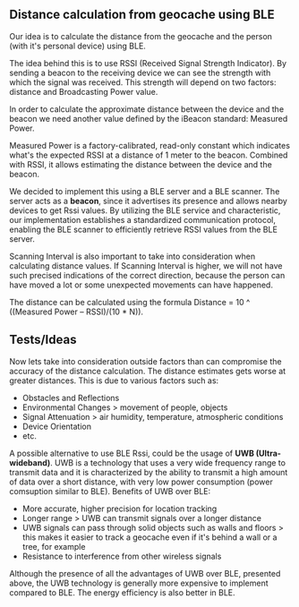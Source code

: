 ## Distance calculation from geocache using BLE

Our idea is to calculate the distance from the geocache and the person (with it's personal device) using BLE.

The idea behind this is to use RSSI (Received Signal Strength Indicator). By sending a beacon to the receiving device we can see the strength with which the signal was received. This strength will depend on two factors: distance and Broadcasting Power value.

In order to calculate the approximate distance between the device and the beacon we need another value defined by the iBeacon standard: Measured Power. 

Measured Power is a factory-calibrated, read-only constant which indicates what's the expected RSSI at a distance of 1 meter to the beacon. Combined with RSSI, it allows estimating the distance between the device and the beacon.

We decided to implement this using a BLE server and a BLE scanner. The server acts as a **beacon**, since it advertises its presence and allows nearby devices to get Rssi values.
By utilizing the BLE service and characteristic, our implementation establishes a standardized communication protocol, enabling the BLE scanner to efficiently retrieve RSSI values from the BLE server. 

Scanning Interval is also important to take into consideration when calculating distance values. If Scanning Interval is higher, we will not have such precised indications of the correct direction, because the person can have moved a lot or some unexpected movements can have happened.

The distance can be calculated using the formula Distance = 10 ^ ((Measured Power – RSSI)/(10 * N)).

## Tests/Ideas

Now lets take into consideration outside factors than can compromise the accuracy of the distance calculation.
The distance estimates gets worse at greater distances. This is due to various factors such as:
- Obstacles and Reflections
- Environmental Changes > movement of people, objects
- Signal Attenuation > air humidity, temperature, atmospheric conditions
- Device Orientation
- etc.

A possible alternative to use BLE Rssi, could be the usage of **UWB (Ultra-wideband)**. UWB is a technology that uses a very wide frequency range to transmit data and it is characterized by the ability to transmit a high amount of data over a short distance, with very low power consumption (power comsuption similar to BLE).
Benefits of UWB over BLE:
- More accurate, higher precision for location tracking
- Longer range > UWB can transmit signals over a longer distance
- UWB signals can pass through solid objects such as walls and floors > this makes it easier to track a geocache even if it's behind a wall or a tree, for example
- Resistance to interference from other wireless signals

Although the presence of all the advantages of UWB over BLE, presented above, the UWB technology is generally more expensive to implement compared to BLE. The energy efficiency is also better in BLE.